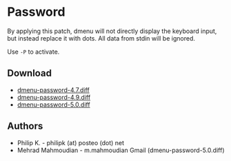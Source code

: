 Password
========
By applying this patch, dmenu will not directly display 
the keyboard input, but instead replace it with dots. 
All data from stdin will be ignored.

Use `-P` to activate.

Download
--------
* [dmenu-password-4.7.diff](dmenu-password-4.7.diff)
* [dmenu-password-4.9.diff](dmenu-password-4.9.diff)
* [dmenu-password-5.0.diff](dmenu-password-5.0.diff) 

Authors
-------
* Philip K. - philipk (at) posteo (dot) net
* Mehrad Mahmoudian - m.mahmoudian Gmail (dmenu-password-5.0.diff)

